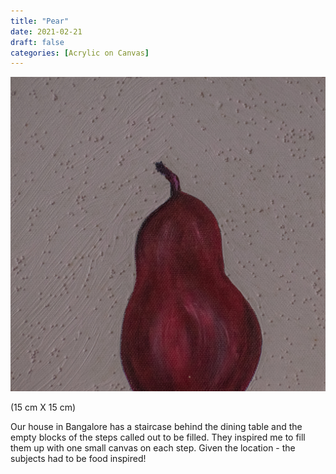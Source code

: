 ```yaml
---
title: "Pear"
date: 2021-02-21
draft: false
categories: [Acrylic on Canvas]
---
```


![](../../static/images/2021/02/Pear-scaled.jpg)

(15 cm X 15 cm)

Our house in Bangalore has a staircase behind the dining table and the empty blocks of the steps called out to be filled. They inspired me to fill them up with one small canvas on each step. Given the location - the subjects had to be food inspired!